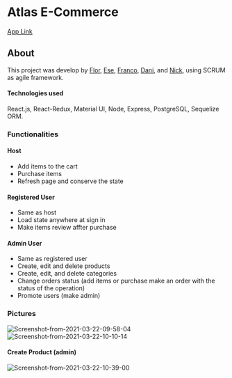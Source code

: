# Atlas E-Commerce

[App Link](https://atlas-store.netlify.app/)

## About

This project was develop by [Flor](https://github.com/florgranucci), [Ese](https://github.com/EzequielEDL), [Franco](https://github.com/FrancoMontivero), [Dani](https://github.com/dafevilo), and [Nick](https://github.com/nicktify), using SCRUM as agile framework.

#### Technologies used
React.js, React-Redux, Material UI, Node, Express, PostgreSQL, Sequelize ORM.

### Functionalities

#### Host
<ul>
  <li>Add items to the cart</li>
  <li>Purchase items</li>
  <li>Refresh page and conserve the state</li>
</ul>

#### Registered User
<ul>
  <li>Same as host</li>
  <li>Load state anywhere at sign in</li>
  <li>Make items review affter purchase</li>
</ul>

#### Admin User
<ul>
  <li>Same as registered user</li>
  <li>Create, edit and delete products</li>
  <li>Create, edit, and delete categories</li>
  <li>Change orders status (add items or purchase make an order with the status of the operation)</li>
  <li>Promote users (make admin)</li>
</ul>


### Pictures
<img src="https://i.ibb.co/Y3TQBDX/Screenshot-from-2021-03-22-09-58-04.png" alt="Screenshot-from-2021-03-22-09-58-04" border="0">
<img src="https://i.ibb.co/FmNvcYN/Screenshot-from-2021-03-22-10-10-14.png" alt="Screenshot-from-2021-03-22-10-10-14" border="0">

#### Create Product (admin)
<img src="https://i.ibb.co/vwDhg0L/Screenshot-from-2021-03-22-10-39-00.png" alt="Screenshot-from-2021-03-22-10-39-00" border="0">
